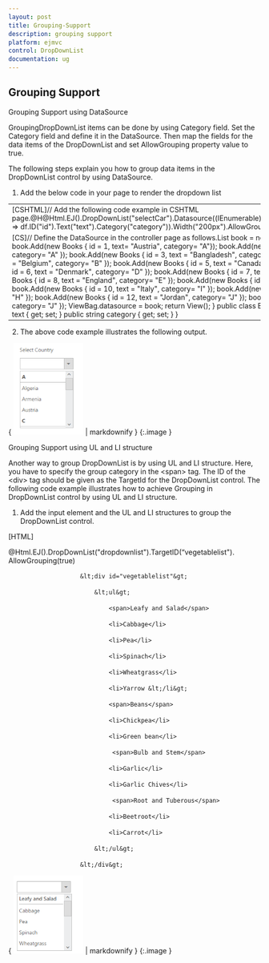 ```yaml
---
layout: post
title: Grouping-Support
description: grouping support
platform: ejmvc
control: DropDownList
documentation: ug
---
```


## Grouping Support

Grouping Support using DataSource

GroupingDropDownList items can be done by using Category field. Set the Category field and define it in the DataSource. Then map the fields for the data items of the DropDownList and set AllowGrouping property value to true.

The following steps explain you how to group data items in the DropDownList control by using DataSource.

1. Add the below code in your page to render the dropdown list



<table>
<tr>
<td>
[CSHTML]// Add the following code example in CSHTML page.@H@Html.EJ().DropDownList("selectCar").Datasource((IEnumerable<Check.Models.Books>)ViewBag.datasource).DropDownListFields(df => df.ID("id").Text("text").Category("category")).Width("200px").AllowGrouping(true)</td></tr>
<tr>
<td>
[CS]// Define the DataSource in the controller page as follows.List<Books> book = new List<Books>();        public ActionResult Index()        {            book.Add(new Books { id = 1,  text= "Austria", category= "A"});            book.Add(new Books { id = 2, text= "Australia", category= "A" });            book.Add(new Books { id = 3, text =  "Bangladesh", category= "B"  });            book.Add(new Books { id = 4, text = "Belgium", category= "B"  });            book.Add(new Books { id = 5, text = "Canada", category= "C" });            book.Add(new Books { id = 6, text = "Denmark", category= "D" });            book.Add(new Books { id = 7, text = "Egypt", category= "E"});            book.Add(new Books { id = 8, text = "England", category= "E" });            book.Add(new Books { id = 9, text = "India", category= "I"  });            book.Add(new Books { id = 10, text = "Italy", category= "I"  });            book.Add(new Books { id = 11, text = "Haiti", category= "H" });            book.Add(new Books { id = 12, text = "Jordan", category= "J" });            book.Add(new Books { id = 13, text = "Jamaica", category= "J" });            ViewBag.datasource = book;            return View();        }        public class Books        {            public int id { get; set; }            public string text { get; set; }            public string category { get; set; }        }</td></tr>
</table>


2. The above code example illustrates the following output.



{ ![](Grouping-Support_images/Grouping-Support_img1.png) | markdownify }
{:.image }


Grouping Support using UL and LI structure

Another way to group DropDownList is by using UL and LI structure. Here, you have to specify the group category in the &lt;span&gt; tag. The ID of the &lt;div&gt; tag should be given as the TargetId for the DropDownList control. The following code example illustrates how to achieve Grouping in DropDownList control by using UL and LI structure.

1. Add the input element and the UL and LI structures to group the DropDownList control.



[HTML]



@Html.EJ().DropDownList("dropdownlist").TargetID(“vegetablelist"). AllowGrouping(true)

                        &lt;div id="vegetablelist"&gt;

                            &lt;ul&gt;

                                <span>Leafy and Salad</span>

                                <li>Cabbage</li>

                                <li>Pea</li>

                                <li>Spinach</li>

                                <li>Wheatgrass</li>

                                <li>Yarrow &lt;/li&gt;

                                <span>Beans</span>

                                <li>Chickpea</li>

                                <li>Green bean</li> 

                                 <span>Bulb and Stem</span>

                                <li>Garlic</li>

                                <li>Garlic Chives</li>

                                 <span>Root and Tuberous</span>

                                <li>Beetroot</li>

                                <li>Carrot</li>

                            &lt;/ul&gt;

                        &lt;/div&gt;



{ ![](Grouping-Support_images/Grouping-Support_img2.png) | markdownify }
{:.image }


